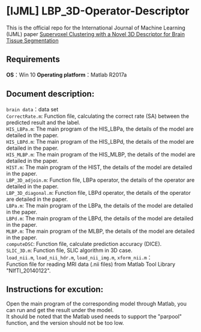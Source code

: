 # [IJML] LBP_3D-Operator-Descriptor  
This is the official repo for the International Journal of Machine Learning (IJML) paper [Supervoxel Clustering with a Novel 3D Descriptor for Brain Tissue Segmentation](https://www.ijml.org/vol10/964-AM0045.pdf)

## Requirements
**OS**：Win 10      **Operating platform**：Matlab R2017a  
    
## Document description:  
`brain data`：data set  
`CorrectRate.m`: Function file, calculating the correct rate (SA) between the predicted result and the label.  
`HIS_LBPa.m`: The main program of the HIS_LBPa, the details of the model are detailed in the paper.  
`HIS_LBPd.m`: The main program of the HIS_LBPd, the details of the model are detailed in the paper.  
`HIS_MLBP.m`: The main program of the HIS_MLBP, the details of the model are detailed in the paper.  
`HIST.m`: The main program of the HIST, the details of the model are detailed in the paper.  
`LBP_3D_adjoin.m`: Function file, LBPa operator, the details of the operator are detailed in the paper.  
`LBP_3D_diagonal.m`: Function file, LBPd operator, the details of the operator are detailed in the paper.  
`LBPa.m`: The main program of the LBPa, the details of the model are detailed in the paper.    
`LBPd.m`: The main program of the LBPd, the details of the model are detailed in the paper.   
`MLBP.m`: The main program of the MLBP, the details of the model are detailed in the paper.   
`computeDSC`: Function file, calculate prediction accuracy (DICE).   
`SLIC_3D.m`: Function file, SLIC algorithm in 3D case.   
`load_nii.m`, `load_nii_hdr.m`, `load_nii_img.m`, `xform_nii.m`：  
Function file for reading MRI data (.nii files) from Matlab Tool Library "NIfTI_20140122".  
   
## Instructions for excution:
Open the main program of the corresponding model through Matlab, you can run and get the result under the model.  
It should be noted that the Matlab used needs to support the "parpool" function, and the version should not be too low.  
